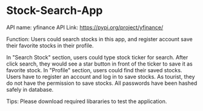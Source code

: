 # Stock-Search-App

API name: yfinance
API Link: https://pypi.org/project/yfinance/

Function:
  Users could search stocks in this app, and register account save their favorite stocks in their profile.
  
  In "Search Stock" section, users could type stock ticker for search. After click search, they would see a star button in front of the ticker to save it as favorite stock.
  In "Profile" section, users could find their saved stocks.
  Users have to register an account and log in to save stocks. As tourist, they do not have the permission to save stocks. All passwords have been hashed safely in database.
  
  Tips: Please download required libararies to test the application.
